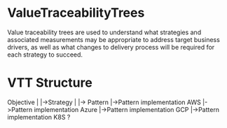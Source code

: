 # ValueTraceabilityTrees
Value traceability trees are used to understand what strategies and associated measurements may be appropriate to address target business drivers, as well as what changes to delivery process will be required for each strategy to succeed.

# VTT Structure

Objective
    |
    |->Strategy
            |
            |-> Pattern
                    |->Pattern implementation AWS
                    |->Pattern implementation Azure
                    |->Pattern implementation GCP
                    |->Pattern implementation K8S ?
